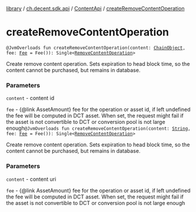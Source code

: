 [library](../../index.md) / [ch.decent.sdk.api](../index.md) / [ContentApi](index.md) / [createRemoveContentOperation](./create-remove-content-operation.md)

# createRemoveContentOperation

`@JvmOverloads fun createRemoveContentOperation(content: `[`ChainObject`](../../ch.decent.sdk.model/-chain-object/index.md)`, fee: `[`Fee`](../../ch.decent.sdk.model/-fee/index.md)` = Fee()): Single<`[`RemoveContentOperation`](../../ch.decent.sdk.model.operation/-remove-content-operation/index.md)`>`

Create remove content operation. Sets expiration to head block time, so the content cannot be purchased, but remains in database.

### Parameters

`content` - content id

`fee` - {@link AssetAmount} fee for the operation or asset id, if left undefined the fee will be computed in DCT asset.
When set, the request might fail if the asset is not convertible to DCT or conversion pool is not large enough`@JvmOverloads fun createRemoveContentOperation(content: `[`String`](https://kotlinlang.org/api/latest/jvm/stdlib/kotlin/-string/index.html)`, fee: `[`Fee`](../../ch.decent.sdk.model/-fee/index.md)` = Fee()): Single<`[`RemoveContentOperation`](../../ch.decent.sdk.model.operation/-remove-content-operation/index.md)`>`

Create remove content operation. Sets expiration to head block time, so the content cannot be purchased, but remains in database.

### Parameters

`content` - content uri

`fee` - {@link AssetAmount} fee for the operation or asset id, if left undefined the fee will be computed in DCT asset.
When set, the request might fail if the asset is not convertible to DCT or conversion pool is not large enough